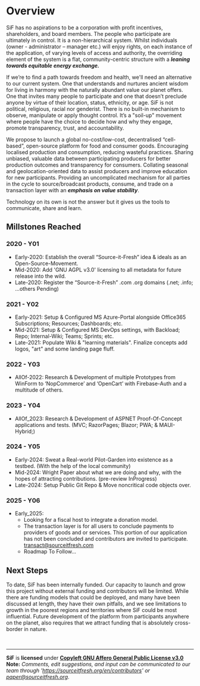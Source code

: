 <!--
**Here are some ideas to get you started:**

🙋‍♀️ A short introduction - what is your organization all about?
🌈 Contribution guidelines - how can the community get involved?
👩‍💻 Useful resources - where can the community find your docs? Is there anything else the community should know?
🍿 Fun facts - what does your team eat for breakfast?
🧙 Remember, you can do mighty things with the power of [Markdown](https://docs.github.com/github/writing-on-github/getting-started-with-writing-and-formatting-on-github/basic-writing-and-formatting-syntax)
-->

# Overview
SiF has no aspirations to be a corporation with profit incentives, shareholders, and board members. The people who participate are ultimately in control. It is a non-hierarchical system. Whilst individuals (owner - administrator – manager etc.) will enjoy rights, on each instance of the application, of varying levels of access and authority, the overriding element of the system is a flat, community-centric structure with a _**leaning towards equitable energy exchange.**_

If we’re to find a path towards freedom and health, we'll need an alternative to our current system. One that understands and nurtures ancient wisdom for living in harmony with the naturally abundant value our planet offers. One that invites many people to participate and one that doesn’t preclude anyone by virtue of their location, status, ethnicity, or age. SiF is not political, religious, racial nor genderist. There is no built-in mechanism to observe, manipulate or apply thought control. It’s a "soil-up" movement where people have the choice to decide how and why they engage, promote transparency, trust, and accountability. 

We propose to launch a global no-cost/low-cost, decentralised “cell-based”, open-source platform for food and consumer goods. Encouraging localised production and consumption, reducing wasteful practices. Sharing unbiased, valuable data between participating producers for better production outcomes and transparency for consumers. Collating seasonal and geolocation-oriented data to assist producers and improve education for new participants. Providing an uncomplicated mechanism for all parties in the cycle to source/broadcast products, consume, and trade on a transaction layer with an **_emphasis on value stability_**.

Technology on its own is not the answer but it gives us the tools to communicate, share and learn. 

## Millstones Reached
### 2020 - Y01
- Early-2020: Establish the overall “Source-it-Fresh” idea & ideals as an Open-Source-Movement.
- Mid-2020: Add 'GNU AGPL v3.0' licensing to all metadata for future release into the wild.
- Late-2020: Register the “Source-it-Fresh” .com .org domains (.net; .info; ...others Pending)

### 2021 - Y02
- Early-2021: Setup & Configured MS Azure-Portal alongside Office365 Subscriptions; Resources; Dashboards; etc.
- Mid-2021: Setup & Configured MS DevOps settings, with Backload; Repo; Internal-Wiki; Teams; Sprints; etc.
- Late-2021: Populate Wiki & "learning materials". Finalize concepts add logos, "art" and some landing page fluff.

### 2022 - Y03
* AllOf-2022: Research & Development of multiple Prototypes from WinForm to ‘NopCommerce’ and ‘OpenCart’ with Firebase-Auth and a multitude of others.

### 2023 - Y04
* AllOf_2023: Research & Development of ASPNET Proof-Of-Concept applications and tests. (MVC; RazorPages; Blazor; PWA; & MAUI-Hybrid;)

### 2024 - Y05
- Early-2024: Sweat a Real-world Pilot-Garden into existence as a testbed. (With the help of the local community)
- Mid-2024: Wright Paper about what we are doing and why, with the hopes of attracting contributions. (pre-review InProgress)
- Late-2024: Setup Public Git Repo & Move noncritical code objects over.

### 2025 - Y06
* Early_2025:
  - Looking for a fiscal host to integrate a donation model.
  - The transaction layer is for all users to conclude payments to providers of goods and or services. This portion of our application has not been concluded and contributors are invited to participate. transact@sourceitfresh.com
  - Roadmap To Follow...

## Next Steps
To date, SiF has been internally funded. Our capacity to launch and grow this project without external funding and contributors will be limited. While there are funding models that could be deployed, and many have been discussed at length, they have their own pitfalls, and we see limitations to growth in the poorest regions and territories where SiF could be most influential.
Future development of the platform from participants anywhere on the planet, also requires that we attract funding that is absolutely cross-border in nature.

<br>

---

**SiF** is **licensed** under [**Copyleft GNU Affero General Public License v3.0**](https://www.gnu.org/licenses/agpl-3.0.en.html)
**Note:** _Comments, edit suggestions, and input can be communicated to our team through 'https://sourceitfresh.org/en/contributors' or_ [_paper@sourceitfresh.org_](mailto:paper@sourceitfresh.org?subject=SIF%20Paper%20Feedback).
